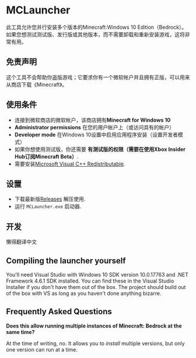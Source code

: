 

# MCLauncher
此工具允许您并行安装多个版本的Minecraft:Windows 10 Edition（Bedrock）。如果您想测试测试版、发行版或其他版本，而不需要卸载和重新安装游戏，这将非常有用。

## 免责声明
这个工具不会帮助你盗版游戏；它要求你有一个微软帐户并且拥有正版，可以用来从商店下载《Minecraft》。
## 使用条件
- 连接到微软商店的微软帐户，该商店拥有**Minecraft for Windows 10**
- **Administrator permissions** 在您的用户帐户上（或访问具有的帐户）
- **Developer mode** 在Windows 10设置中启用应用程序安装（设置开发者模式）
- 如果你想使用测试版，你还需要 **有测试版的权限（需要在使用Xbox Insider Hub订阅Minecraft Beta）**.
- 需要安装[Microsoft Visual C++ Redistributable](https://aka.ms/vs/16/release/vc_redist.x64.exe).

## 设置
- 下载最新版[Releases](https://github.com/MCMrARM/mc-w10-version-launcher/releases) 解压使用.
- 运行 `MCLauncher.exe` 启动器.

## 开发
懒得翻译中文

## Compiling the launcher yourself
You'll need Visual Studio with Windows 10 SDK version 10.0.17763 and .NET Framework 4.6.1 SDK installed. You can find these in the Visual Studio Installer if you don't have them out of the box.
The project should build out of the box with VS as long as you haven't done anything bizarre.

## Frequently Asked Questions
**Does this allow running multiple instances of Minecraft: Bedrock at the same time?**

At the time of writing, no. It allows you to _install_ multiple versions, but only one version can run at a time.
